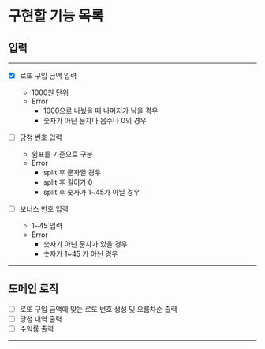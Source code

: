 # 구현할 기능 목록

## 입력

---
- [x] 로또 구입 금액 입력
  - 1000원 단위
  - Error
    - 1000으로 나눴을 때 나머지가 남을 경우
    - 숫자가 아닌 문자나 음수나 0의 경우

-[ ] 당첨 번호 입력
  - 쉼표를 기준으로 구분
  - Error
    - split 후 문자일 경우
    - split 후 길이가 0
    - split 후 숫자가 1~45가 아닐 경우
  
- [ ] 보너스 번호 입력
  - 1~45 입력
  - Error
    - 숫자가 아닌 문자가 있을 경우
    - 숫자가 1~45 가 아닌 경우

---
## 도메인 로직
- [ ] 로또 구입 금액에 맞는 로또 번호 생성 및 오름차순 출력
- [ ] 당첨 내역 출력
- [ ] 수익률 출력
---